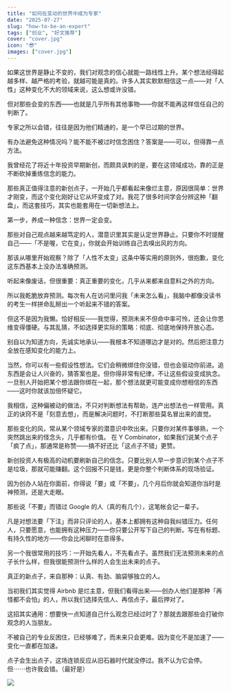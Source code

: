 ```yaml
---
title: "如何在变动的世界中成为专家"
date: "2025-07-27"
slug: "how-to-be-an-expert"
tags: ["创业", "好文推荐"]
cover: "cover.jpg"
icon: "😎"
images: ["cover.jpg"]
---
```

如果这世界是静止不变的，我们对观念的信心就能一路线性上升。某个想法经得起越多样、越严格的考验，就越可能是真的。许多人其实默默相信这一点——对「人性」这种变化不大的领域来说，这么想或许没错。



但对那些会变的东西——也就是几乎所有其他事物——你就不能再这样信任自己的判断了。



专家之所以会错，往往是因为他们精通的，是一个早已过期的世界。



有办法避免这种情况吗？能不能不被过时信念困住？答案是——可以，但得靠一点方法。



我曾经花了将近十年投资早期新创，而颇具讽刺的是，要在这领域成功，靠的正是不断砍掉重练信念的能力。



那些真正值得注意的新创点子，一开始几乎都看起来像烂主意，原因很简单：世界才刚变，而这个变化刚好让它从坏变成了对。我花了很多时间学会分辨这种「翻盘」，而这套技巧，其实也能套用在一切新想法上。



第一步，养成一种信念：世界一定会变。



那些对自己观点越来越笃定的人，潜意识里其实是认定世界静止。只要你不时提醒自己——「不是喔，它在变」，你就会开始训练自己去嗅出风的方向。



那该从哪里开始观察？除了「人性不太变」这条中等实用的原则外，很抱歉，变化这东西基本上没办法准确预测。



听起来像废话，但很重要：真正重要的变化，几乎从来都来自意料之外的方向。



所以我乾脆放弃预测。每次有人在访问里问我「未来怎么看」，我脑中都像没读书的考生一样拼命乱掰出一个听起来不错的答案。



但这不是因为我懒。恰好相反——我觉得，预测未来不但命中率可怜，还会让你思维变得僵硬。与其乱猜，不如选择更实际的策略：彻底、彻底地保持开放心态。



别自以为知道方向，先诚实地承认——我根本不知道哪边才是对的。然后把注意力全放在感知变化的能力上。



当然，你可以有一些假设性想法。它们会稍微绑住你没错，但也会驱动你前进。追东西是会让人兴奋的，猜答案也是。但你得非常有纪律，不让这些假设变成执念。
一旦别人开始把某个想法跟你绑在一起，那个想法就更可能变成你想相信的东西——这时你就该加倍怀疑它。



我相信，这种偏被动的做法，不只对判断想法有帮助，连产出想法也一样管用。真正的诀窍不是「刻意去想」，而是解决问题时，不打断那些莫名冒出来的直觉。



那些变化的风，常从某个领域专家的潜意识中吹出来。只要你对某件事够熟，一个突然跳出来的怪念头，几乎都有价值。
在 Y Combinator，如果我们说某个点子「疯了点」，那通常是称赞——搞不好还比「这点子不错」更赞。



新创投资人有极高的动机要刷新自己的信念。只要比别人早一步意识到某个点子不是垃圾，那就可能赚翻。这个回报不只是钱，更是你整个判断体系的现场验证。



因为创办人站在你面前，你得说「要」或「不要」，几个月后你就会知道你当时是神预测，还是大走眼。



那些说「不要」而错过 Google 的人（真的有几个），这笔帐会记一辈子。



凡是对想法要「下注」而非只评论的人，基本上都拥有这种自我纠错压力。任何人，只要愿意，也能拥有这种压力——你只要公开写下自己的判断。写在有标题、有持久性的地方——你会比闲聊时在意得多。



另一个我很常用的技巧：一开始先看人，不先看点子。虽然我们无法预测未来的点子长什么样，但我很能预测什么样的人会生出未来的点子。



真正的新点子，来自那种：认真、有劲、脑袋够独立的人。



当初我们其实觉得 Airbnb 是烂主意，但我们看得出来——创办人他们是那种「再怪都不会怕」的人，所以我们选择先信人、再信点子，最后押对了。



这招其实通用：想要快一点知道自己什么观念已经过时了？那就去跟那些会打破你观念的人当朋友。



不被自己的专业反困住，已经够难了，而未来只会更难。因为变化不是加速了——变化一直都在加速。



点子会生出点子，这场连锁反应从旧石器时代就没停过。我不认为它会停。
但⋯⋯也许我会错。（最好是）




![](https://prod-files-secure.s3.us-west-2.amazonaws.com/112d0858-5090-4d34-a606-b75eb8d65fd2/46476355-9cf3-4e99-9b7a-3531bc426380/1000202064.png?X-Amz-Algorithm=AWS4-HMAC-SHA256&X-Amz-Content-Sha256=UNSIGNED-PAYLOAD&X-Amz-Credential=ASIAZI2LB466YMCIC55K%2F20250826%2Fus-west-2%2Fs3%2Faws4_request&X-Amz-Date=20250826T044831Z&X-Amz-Expires=3600&X-Amz-Security-Token=IQoJb3JpZ2luX2VjEBQaCXVzLXdlc3QtMiJHMEUCICbdyh%2BhGGWuw3gFLpDtKFXL5TzVuYlkZBXI1ry04uw3AiEAh%2FrYw521jh7jUYm8cGFGhwZR90nYKoK59xkNTbojtwgq%2FwMIbRAAGgw2Mzc0MjMxODM4MDUiDLR3SlMemwV1rcsICyrcA%2F3EPy9ezR85FXDxkMlhcpWHOHeCQtzBAm3CezhA2Irt2K1DRQclC698UR6S5frRjKs98tQ5raIHRGD%2FNEjBTf1re%2F%2Bw7TLNGpjh828x6EqG8ZAFWZ5NHDnWWxxxadLkc%2B%2F3bTWjZXONI0szc6XcnPnMfB7mzwjKUkqx%2F2aPvLgB63NQHBTy7NTvSH5Ez6N%2BvpQ5IF0YLmjdZTSbEGvlt8%2ByaL6eMOdL71DOTWxBBdteMIHVNMfoSA%2BInvI3BQoKfx5AsWh9YITLjFwlKK4R0HPNzJPAJ%2FFs8Ddfk8v9XntuxV8IVc7uoE3llXw7rmCda3iL1z3s2bBCJzEd%2FZ3DWhxhG3kA8dmig%2F3Tuozjv61UDOoWxd9gmnbsUOGO75wge2QjShYkX2f7ULoE%2Faot1iLxsSmfltkSalIsHPAJk37QwNOONonEwJc5%2F3109jv5w%2FdWG3clCaO5TwFsLtoPxwz9OuogchwqfmnnZVkWD1wYj9Vajuxtm%2BqF%2B6eQIds2SWAVlR1KhX%2Bn3IROpTWMfZdpjFlTqnNUTmJUF6lvPTz0Z9SC6APBrT1A8ACguhsI8K3pnaWwb1FvzNZiB%2BZsfu4mDTX5Mp3d2xYgPQvrCXgStB%2BGZYzDWo7IU1kdMPDZtMUGOqUBKk08swACL7jN%2BWT6a5KesAP841HIX3EcdkuP9UbcFVcbTtj6FM76sI99G%2BMqpMiWMyOra7NG7TIrfqe9UkmOr3iSRGTJqTIAPiuIIDkuMAH97Bq5aT0NgwTNpzcLgwwcQZvVY3sZsnGhNzAbD27uo5gcJRsFVeHRDBzYT5ZwGLIlJTI%2FFOCyo%2Ff2fAnuuI5%2FGXh7cjTGcSxim36F%2FRcaIQWi1rMv&X-Amz-Signature=d2c5ad3299eed6b8cba2d22e699869c387a3e54d23fbf16dc2056340d7bb0ff4&X-Amz-SignedHeaders=host&x-amz-checksum-mode=ENABLED&x-id=GetObject)

